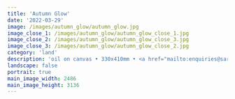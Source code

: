 ```yaml
---
title: 'Autumn Glow'
date: '2022-03-29'
image: /images/autumn_glow/autumn_glow.jpg
image_close_1: /images/autumn_glow/autumn_glow_close_1.jpg
image_close_2: /images/autumn_glow/autumn_glow_close_3.jpg
image_close_3: /images/autumn_glow/autumn_glow_close_2.jpg
category: 'land'
description: 'oil on canvas • 330x410mm • <a href="mailto:enquiries@sarahanneartist.com" target="_blank" rel="noopener noreferrer">enquire</a>'
landscape: false
portrait: true
main_image_width: 2486
main_image_height: 3136
---
```

